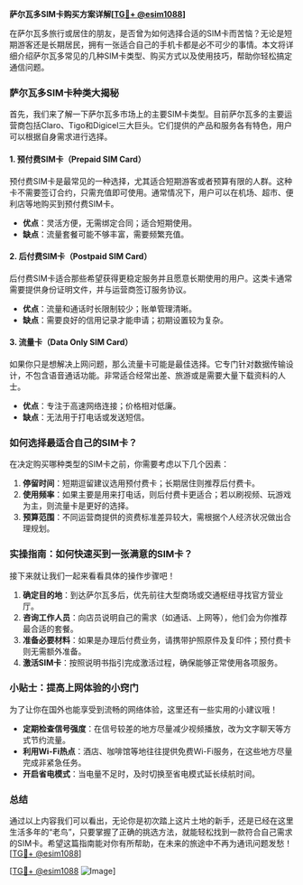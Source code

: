 **萨尔瓦多SIM卡购买方案详解[[TG💪+ @esim1088](https://t.me/s/esim1088)]**

在萨尔瓦多旅行或居住的朋友，是否曾为如何选择合适的SIM卡而苦恼？无论是短期游客还是长期居民，拥有一张适合自己的手机卡都是必不可少的事情。本文将详细介绍萨尔瓦多常见的几种SIM卡类型、购买方式以及使用技巧，帮助你轻松搞定通信问题。

### 萨尔瓦多SIM卡种类大揭秘

首先，我们来了解一下萨尔瓦多市场上的主要SIM卡类型。目前萨尔瓦多的主要运营商包括Claro、Tigo和Digicel三大巨头。它们提供的产品和服务各有特色，用户可以根据自身需求进行选择。

#### 1. 预付费SIM卡（Prepaid SIM Card）
预付费SIM卡是最常见的一种选择，尤其适合短期游客或者预算有限的人群。这种卡不需要签订合约，只需充值即可使用。通常情况下，用户可以在机场、超市、便利店等地购买到预付费SIM卡。

- **优点**：灵活方便，无需绑定合同；适合短期使用。
- **缺点**：流量套餐可能不够丰富，需要频繁充值。

#### 2. 后付费SIM卡（Postpaid SIM Card）
后付费SIM卡适合那些希望获得更稳定服务并且愿意长期使用的用户。这类卡通常需要提供身份证明文件，并与运营商签订服务协议。

- **优点**：流量和通话时长限制较少；账单管理清晰。
- **缺点**：需要良好的信用记录才能申请；初期设置较为复杂。

#### 3. 流量卡（Data Only SIM Card）
如果你只是想解决上网问题，那么流量卡可能是最佳选择。它专门针对数据传输设计，不包含语音通话功能。非常适合经常出差、旅游或是需要大量下载资料的人士。

- **优点**：专注于高速网络连接；价格相对低廉。
- **缺点**：无法用于打电话或发送短信。

### 如何选择最适合自己的SIM卡？

在决定购买哪种类型的SIM卡之前，你需要考虑以下几个因素：

1. **停留时间**：短期逗留建议选用预付费卡；长期居住则推荐后付费卡。
2. **使用频率**：如果主要是用来打电话，则后付费卡更适合；若以刷视频、玩游戏为主，则流量卡是更好的选择。
3. **预算范围**：不同运营商提供的资费标准差异较大，需根据个人经济状况做出合理规划。

### 实操指南：如何快速买到一张满意的SIM卡？

接下来就让我们一起来看看具体的操作步骤吧！

1. **确定目的地**：到达萨尔瓦多后，优先前往大型商场或交通枢纽寻找官方营业厅。
2. **咨询工作人员**：向店员说明自己的需求（如通话、上网等），他们会为你推荐最合适的套餐。
3. **准备必要材料**：如果是办理后付费业务，请携带护照原件及复印件；预付费卡则无需额外准备。
4. **激活SIM卡**：按照说明书指引完成激活过程，确保能够正常使用各项服务。

### 小贴士：提高上网体验的小窍门

为了让你在国外也能享受到流畅的网络体验，这里还有一些实用的小建议哦！

- **定期检查信号强度**：在信号较差的地方尽量减少视频播放，改为文字聊天等方式节约流量。
- **利用Wi-Fi热点**：酒店、咖啡馆等地往往提供免费Wi-Fi服务，在这些地方尽量完成非紧急任务。
- **开启省电模式**：当电量不足时，及时切换至省电模式延长续航时间。

### 总结

通过以上内容我们可以看出，无论你是初次踏上这片土地的新手，还是已经在这里生活多年的“老鸟”，只要掌握了正确的挑选方法，就能轻松找到一款符合自己需求的SIM卡。希望这篇指南能对你有所帮助，在未来的旅途中不再为通讯问题发愁！[[TG💪+ @esim1088](https://t.me/s/esim1088)]

[[TG💪+ @esim1088](https://t.me/s/esim1088) ![Image](https://i.postimg.cc/4NQfJmqS/Snipaste-2025-05-13-00-14-12.png)]